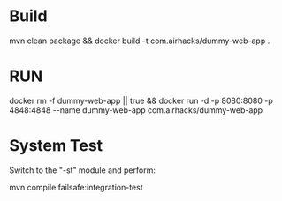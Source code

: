 # Build
mvn clean package && docker build -t com.airhacks/dummy-web-app .

# RUN

docker rm -f dummy-web-app || true && docker run -d -p 8080:8080 -p 4848:4848 --name dummy-web-app com.airhacks/dummy-web-app 

# System Test

Switch to the "-st" module and perform:

mvn compile failsafe:integration-test